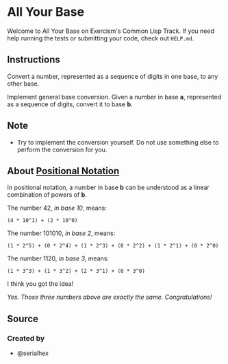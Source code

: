 # All Your Base

Welcome to All Your Base on Exercism's Common Lisp Track.
If you need help running the tests or submitting your code, check out `HELP.md`.

## Instructions

Convert a number, represented as a sequence of digits in one base, to any other base.

Implement general base conversion.
Given a number in base **a**, represented as a sequence of digits, convert it to base **b**.

## Note

- Try to implement the conversion yourself.
  Do not use something else to perform the conversion for you.

## About [Positional Notation][positional-notation]

In positional notation, a number in base **b** can be understood as a linear combination of powers of **b**.

The number 42, *in base 10*, means:

`(4 * 10^1) + (2 * 10^0)`

The number 101010, *in base 2*, means:

`(1 * 2^5) + (0 * 2^4) + (1 * 2^3) + (0 * 2^2) + (1 * 2^1) + (0 * 2^0)`

The number 1120, *in base 3*, means:

`(1 * 3^3) + (1 * 3^2) + (2 * 3^1) + (0 * 3^0)`

I think you got the idea!

*Yes. Those three numbers above are exactly the same. Congratulations!*

[positional-notation]: https://en.wikipedia.org/wiki/Positional_notation

## Source

### Created by

- @serialhex